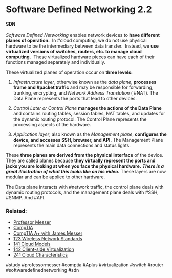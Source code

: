 # Software Defined Networking 2.2

#### SDN

*Software Defined Networking* enables network devices to **have different planes of operation.**  In #cloud computing, we do not use physical hardware to be the intermediary between data transfer.  Instead, we **use virtualized versions of switches, routers, etc. to manage cloud computing.**  These virtualized hardware pieces can have each of their functions managed separately and individually.

These virtualized planes of operation occur on **three levels:**

1. *Infrastructure layer*, otherwise known as the *data plane*, **processes frame and #packet traffic** and may be responsible for forwarding, trunking, encrypting, and *Network Address Translation* ( #NAT). The Data Plane represents the ports that lead to other devices. 

2. *Control Later or Control Plane* **manages the actions of the Data Plane** and contains routing tables, session tables, NAT tables, and updates for the dynamic routing protocol. The Control Plane represents the processing aspects of the hardware.

3. *Application layer*, also known as the *Management plane*, **configures the device, and accesses SSH, browser, and API.** The Management Plane represents the main data connections and status lights.

These **three planes are derived from the physical interface** of the device.  They are called planes because **they virtually represent the ports and jacks you are looking at when you face the physical hardware.** ***There is a great illustration of what this looks like on his video.*** These layers are now modular and can be applied to other hardware.

The Data plane interacts with #network traffic, the control plane deals with dynamic routing protocols, and the management plane deals with #SSH, #SNMP. And #API.

### Related:

- [Professor Messer](https://www.professormesser.com/free-a-plus-training/220-1101/220-1101-video/software-defined-networking-220-1101/ "Professor Messer A+ Guide")
- [CompTIA](https://www.comptia.org/ "CompTIA Homepage")
- [CompTIA A+ with James Messer](CompTIA%20A+%20with%20James%20Messer.md)
- [123 Wireless Network Standards](123%20Wireless%20Network%20Standards.md)
- [141 Cloud Models](141%20Cloud%20Models.md)
- [142 Client-side Virtualization](142%20Client-side%20Virtualization.md)
- [241 Cloud Characteristics](241%20Cloud%20Characteristics.md)

#study #professormesser #comptia #Aplus #virtualization #switch #router #softwaredefinednetworking #sdn 